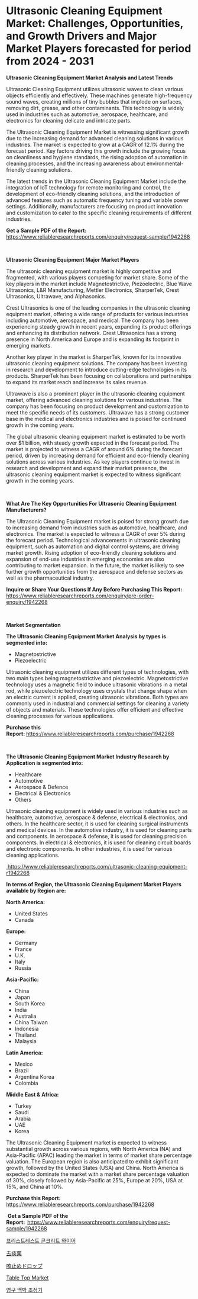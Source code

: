 <p><h1>Ultrasonic Cleaning Equipment Market: Challenges, Opportunities, and Growth Drivers and Major Market Players forecasted for period from 2024 - 2031</h1></p><p><strong>Ultrasonic Cleaning Equipment Market Analysis and Latest Trends</strong></p>
<p><p>Ultrasonic Cleaning Equipment utilizes ultrasonic waves to clean various objects efficiently and effectively. These machines generate high-frequency sound waves, creating millions of tiny bubbles that implode on surfaces, removing dirt, grease, and other contaminants. This technology is widely used in industries such as automotive, aerospace, healthcare, and electronics for cleaning delicate and intricate parts.</p><p>The Ultrasonic Cleaning Equipment Market is witnessing significant growth due to the increasing demand for advanced cleaning solutions in various industries. The market is expected to grow at a CAGR of 12.1% during the forecast period. Key factors driving this growth include the growing focus on cleanliness and hygiene standards, the rising adoption of automation in cleaning processes, and the increasing awareness about environmental-friendly cleaning solutions.</p><p>The latest trends in the Ultrasonic Cleaning Equipment Market include the integration of IoT technology for remote monitoring and control, the development of eco-friendly cleaning solutions, and the introduction of advanced features such as automatic frequency tuning and variable power settings. Additionally, manufacturers are focusing on product innovation and customization to cater to the specific cleaning requirements of different industries.</p></p>
<p><strong>Get a Sample PDF of the Report:&nbsp;</strong> <a href="https://www.reliableresearchreports.com/enquiry/request-sample/1942268">https://www.reliableresearchreports.com/enquiry/request-sample/1942268</a></p>
<p>&nbsp;</p>
<p><strong>Ultrasonic Cleaning Equipment Major Market Players</strong></p>
<p><p>The ultrasonic cleaning equipment market is highly competitive and fragmented, with various players competing for market share. Some of the key players in the market include Magnetostrictive, Piezoelectric, Blue Wave Ultrasonics, L&R Manufacturing, Mettler Electronics, SharperTek, Crest Ultrasonics, Ultrawave, and Alphasonics.</p><p>Crest Ultrasonics is one of the leading companies in the ultrasonic cleaning equipment market, offering a wide range of products for various industries including automotive, aerospace, and medical. The company has been experiencing steady growth in recent years, expanding its product offerings and enhancing its distribution network. Crest Ultrasonics has a strong presence in North America and Europe and is expanding its footprint in emerging markets.</p><p>Another key player in the market is SharperTek, known for its innovative ultrasonic cleaning equipment solutions. The company has been investing in research and development to introduce cutting-edge technologies in its products. SharperTek has been focusing on collaborations and partnerships to expand its market reach and increase its sales revenue.</p><p>Ultrawave is also a prominent player in the ultrasonic cleaning equipment market, offering advanced cleaning solutions for various industries. The company has been focusing on product development and customization to meet the specific needs of its customers. Ultrawave has a strong customer base in the medical and electronics industries and is poised for continued growth in the coming years.</p><p>The global ultrasonic cleaning equipment market is estimated to be worth over $1 billion, with steady growth expected in the forecast period. The market is projected to witness a CAGR of around 6% during the forecast period, driven by increasing demand for efficient and eco-friendly cleaning solutions across various industries. As key players continue to invest in research and development and expand their market presence, the ultrasonic cleaning equipment market is expected to witness significant growth in the coming years.</p></p>
<p>&nbsp;</p>
<p><strong>What Are The Key Opportunities For Ultrasonic Cleaning Equipment Manufacturers?</strong></p>
<p><p>The Ultrasonic Cleaning Equipment market is poised for strong growth due to increasing demand from industries such as automotive, healthcare, and electronics. The market is expected to witness a CAGR of over 5% during the forecast period. Technological advancements in ultrasonic cleaning equipment, such as automation and digital control systems, are driving market growth. Rising adoption of eco-friendly cleaning solutions and expansion of end-use industries in emerging economies are also contributing to market expansion. In the future, the market is likely to see further growth opportunities from the aerospace and defense sectors as well as the pharmaceutical industry.</p></p>
<p><strong>Inquire or Share Your Questions If Any Before Purchasing This Report:</strong> <a href="https://www.reliableresearchreports.com/enquiry/pre-order-enquiry/1942268">https://www.reliableresearchreports.com/enquiry/pre-order-enquiry/1942268</a></p>
<p>&nbsp;</p>
<p><strong>Market Segmentation</strong></p>
<p><strong>The Ultrasonic Cleaning Equipment Market Analysis by types is segmented into:</strong></p>
<p><ul><li>Magnetostrictive</li><li>Piezoelectric</li></ul></p>
<p><p>Ultrasonic cleaning equipment utilizes different types of technologies, with two main types being magnetostrictive and piezoelectric. Magnetostrictive technology uses a magnetic field to induce ultrasonic vibrations in a metal rod, while piezoelectric technology uses crystals that change shape when an electric current is applied, creating ultrasonic vibrations. Both types are commonly used in industrial and commercial settings for cleaning a variety of objects and materials. These technologies offer efficient and effective cleaning processes for various applications.</p></p>
<p><strong>Purchase this Report:&nbsp;</strong><a href="https://www.reliableresearchreports.com/purchase/1942268">https://www.reliableresearchreports.com/purchase/1942268</a></p>
<p>&nbsp;</p>
<p><strong>The Ultrasonic Cleaning Equipment Market Industry Research by Application is segmented into:</strong></p>
<p><ul><li>Healthcare</li><li>Automotive</li><li>Aerospace & Defence</li><li>Electrical & Electronics</li><li>Others</li></ul></p>
<p><p>Ultrasonic cleaning equipment is widely used in various industries such as healthcare, automotive, aerospace & defense, electrical & electronics, and others. In the healthcare sector, it is used for cleaning surgical instruments and medical devices. In the automotive industry, it is used for cleaning parts and components. In aerospace & defense, it is used for cleaning precision components. In electrical & electronics, it is used for cleaning circuit boards and electronic components. In other industries, it is used for various cleaning applications.</p></p>
<p><a href="https://www.reliableresearchreports.com/ultrasonic-cleaning-equipment-r1942268">&nbsp;https://www.reliableresearchreports.com/ultrasonic-cleaning-equipment-r1942268</a></p>
<p><strong>In terms of Region, the Ultrasonic Cleaning Equipment Market Players available by Region are:</strong></p>
<p>
    <p> <strong> North America: </strong>
        <ul>
            <li>United States</li>
            <li>Canada</li>
        </ul>
        </p> 
    <p> <strong> Europe: </strong>
        <ul>
            <li>Germany</li>
            <li>France</li>
            <li>U.K.</li>
            <li>Italy</li>
            <li>Russia</li>
        </ul>
        </p> 
    <p> <strong> Asia-Pacific: </strong>
        <ul>
            <li>China</li>
            <li>Japan</li>
            <li>South Korea</li>
            <li>India</li>
            <li>Australia</li>
            <li>China Taiwan</li>
            <li>Indonesia</li>
            <li>Thailand</li>
            <li>Malaysia</li>
        </ul>
        </p> 
    <p> <strong> Latin America: </strong>
        <ul>
            <li>Mexico</li>
            <li>Brazil</li>
            <li>Argentina Korea</li>
            <li>Colombia</li>
        </ul>
        </p> 
    <p> <strong> Middle East & Africa: </strong>
        <ul>
            <li>Turkey</li>
            <li>Saudi</li>
            <li>Arabia</li>
            <li>UAE</li>
            <li>Korea</li>
        </ul>
    </p>
    </p>
<p><p>The Ultrasonic Cleaning Equipment market is expected to witness substantial growth across various regions, with North America (NA) and Asia-Pacific (APAC) leading the market in terms of market share percentage valuation. The European region is also anticipated to exhibit significant growth, followed by the United States (USA) and China. North America is expected to dominate the market with a market share percentage valuation of 30%, closely followed by Asia-Pacific at 25%, Europe at 20%, USA at 15%, and China at 10%.</p></p>
<p><strong>Purchase this Report: </strong><a href="https://www.reliableresearchreports.com/purchase/1942268">https://www.reliableresearchreports.com/purchase/1942268</a></p>
<p>&nbsp;<strong>Get a Sample PDF of the Report:&nbsp;&nbsp;</strong><a href="https://www.reliableresearchreports.com/enquiry/request-sample/1942268">https://www.reliableresearchreports.com/enquiry/request-sample/1942268</a></p>
<p><strong></strong></p>
<p><p><a href="https://github.com/BrettWeberrt8767765/Market-Research-Report-List-1/blob/main/397359231346.md">프리스트레스트 콘크리트 와이어</a></p><p><a href="https://github.com/hilmi-2a/Market-Research-Report-List-1/blob/main/842543234213.md">去痰薬</a></p><p><a href="https://github.com/Sophiaard2003/Market-Research-Report-List-1/blob/main/897904034214.md">咳止めドロップ</a></p><p><a href="https://issuu.com/reportprime-2/docs/table-top-market-size-2030.pptx">Table Top Market</a></p><p><a href="https://github.com/nuekbpymrrz5/Market-Research-Report-List-1/blob/main/630770542501.md">영구 맥박 조정기</a></p></p>